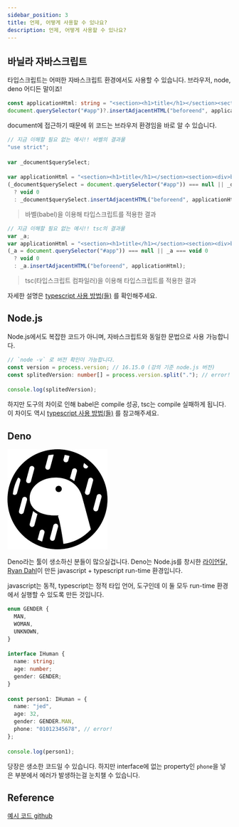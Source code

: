```yaml
---
sidebar_position: 3
title: 언제, 어떻게 사용할 수 있나요?
description: 언제, 어떻게 사용할 수 있나요?
---
```


<head>
  <meta name="title" content="타입스크립트란? | 기초부터 시작하는 타입스크립트" data-rh="true" />
  <meta name="description" content="언제, 어떻게 사용할 수 있나요?" data-rh="true" />
  <meta property="og:title" content="타입스크립트란? | 기초부터 시작하는 타입스크립트" data-rh="true" />
  <meta property="og:description" content="언제, 어떻게 사용할 수 있나요?" data-rh="true" />
</head>

## 바닐라 자바스크립트

타입스크립트는 어떠한 자바스크립트 환경에서도 사용할 수 있습니다. 브라우저, node, deno 어디든 말이죠!

```ts
const applicationHtml: string = "<section><h1>title</h1></section><section><div>body</div></section>";
document.querySelector("#app")?.insertAdjacentHTML("beforeend", applicationHtml);
```

document에 접근하기 때문에 위 코드는 브라우저 환경임을 바로 알 수 있습니다.

```js
// 지금 이해할 필요 없는 예시!! 바벨의 결과물
"use strict";

var _document$querySelect;

var applicationHtml = "<section><h1>title</h1></section><section><div>body</div></section>";
(_document$querySelect = document.querySelector("#app")) === null || _document$querySelect === void 0
  ? void 0
  : _document$querySelect.insertAdjacentHTML("beforeend", applicationHtml);
```

> 바벨(babel)을 이용해 타입스크립트를 적용한 결과

```js
// 지금 이해할 필요 없는 예시!! tsc의 결과물
var _a;
var applicationHtml = "<section><h1>title</h1></section><section><div>body</div></section>";
(_a = document.querySelector("#app")) === null || _a === void 0
  ? void 0
  : _a.insertAdjacentHTML("beforeend", applicationHtml);
```

> tsc(타입스크립트 컴파일러)을 이용해 타입스크립트를 적용한 결과

자세한 설명은 [typescript 사용 방법(들)](https://jicjjang.github.io/typescript-basic/docs/start/typescript-usage) 를 확인해주세요.

## Node.js

Node.js에서도 복잡한 코드가 아니며, 자바스크립트와 동일한 문법으로 사용 가능합니다.

```ts
// `node -v` 로 버전 확인이 가능합니다.
const version = process.version; // 16.15.0 (강의 기준 node.js 버전)
const splitedVersion: number[] = process.version.split("."); // error! .split()의 결과는 string array

console.log(splitedVersion);
```

하지만 도구의 차이로 인해 babel은 compile 성공, tsc는 compile 실패하게 됩니다.
이 차이도 역시 [typescript 사용 방법(들)](https://jicjjang.github.io/typescript-basic/docs/start/typescript-usage) 를 참고해주세요.

## Deno

![deno](/img/why-typescript/how-when-use-typescript/deno.jpg)

Deno라는 툴이 생소하신 분들이 많으실겁니다.
Deno는 Node.js를 창시한 [라이언달, Ryan Dahl](https://ko.wikipedia.org/wiki/%EB%9D%BC%EC%9D%B4%EC%96%B8_%EB%8B%AC)이
만든 javascript + typescript run-time 환경입니다.

javascript는 동적, typescript는 정적 타입 언어, 도구인데 이 둘 모두 run-time 환경에서 실행할 수 있도록 만든 것입니다.

```ts
enum GENDER {
  MAN,
  WOMAN,
  UNKNOWN,
}

interface IHuman {
  name: string;
  age: number;
  gender: GENDER;
}

const person1: IHuman = {
  name: "jed",
  age: 32,
  gender: GENDER.MAN,
  phone: "01012345678", // error!
};

console.log(person1);
```

당장은 생소한 코드일 수 있습니다. 하지만 interface에 없는 property인 `phone`을 넣은 부분에서 에러가 발생하는걸 눈치챌 수 있습니다.

## Reference

[예시 코드 github](https://github.com/jicjjang/typescript-basic-code/tree/why-typescript/how-when-use-typescript)
